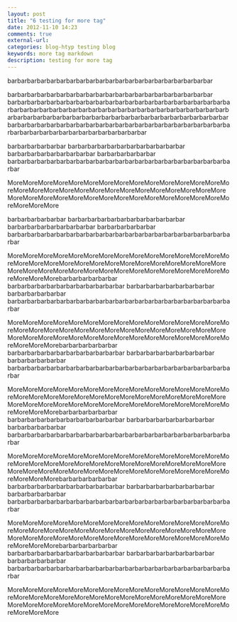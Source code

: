 ```yaml
---
layout: post
title: "6 testing for more tag"
date: 2012-11-10 14:23
comments: true
external-url: 
categories: blog-htyp testing blog
keywords: more tag markdown
description: testing for more tag
---
```


barbarbarbarbarbarbarbarbarbarbarbarbarbarbarbarbarbarbarbarbar

barbarbarbarbarbarbarbarbarbarbarbarbarbarbarbarbarbarbarbarbar
barbarbarbarbarbarbarbarbarbarbarbarbarbarbarbarbarbarbarbarbarbarbarbarbarbarbarbarbarbarbarbarbarbarbarbarbarbarbarbarbarbarbarbarbarbarbarbarbarbarbarbarbarbarbarbarbarbarbarbarbarbarbarbarbarbarbarbarbarbarbarbarbarbarbarbarbarbarbarbarbarbarbarbarbarbarbarbarbarbarbarbarbarbarbarbarbarbarbarbarbarbarbarbarbar


barbarbarbarbarbar barbarbarbarbarbarbarbarbarbarbarbar barbarbarbarbarbarbarbarbar barbarbarbarbarbar
barbarbarbarbarbarbarbarbarbarbarbarbarbarbarbarbarbarbarbarbarbarbarbar

MoreMoreMoreMoreMoreMoreMoreMoreMoreMoreMoreMoreMoreMoreMoreMoreMoreMoreMoreMoreMoreMoreMoreMoreMoreMoreMoreMoreMoreMoreMoreMoreMoreMoreMoreMoreMoreMoreMoreMoreMoreMoreMoreMoreMoreMoreMore

<!--more-->

barbarbarbarbarbar barbarbarbarbarbarbarbarbarbarbarbar barbarbarbarbarbarbarbarbar barbarbarbarbarbar
barbarbarbarbarbarbarbarbarbarbarbarbarbarbarbarbarbarbarbarbarbarbarbar

MoreMoreMoreMoreMoreMoreMoreMoreMoreMoreMoreMoreMoreMoreMoreMoreMoreMoreMoreMoreMoreMoreMoreMoreMoreMoreMoreMoreMoreMoreMoreMoreMoreMoreMoreMoreMoreMoreMoreMoreMoreMoreMoreMoreMoreMoreMorebarbarbarbarbarbar barbarbarbarbarbarbarbarbarbarbarbar barbarbarbarbarbarbarbarbar barbarbarbarbarbar
barbarbarbarbarbarbarbarbarbarbarbarbarbarbarbarbarbarbarbarbarbarbarbar

MoreMoreMoreMoreMoreMoreMoreMoreMoreMoreMoreMoreMoreMoreMoreMoreMoreMoreMoreMoreMoreMoreMoreMoreMoreMoreMoreMoreMoreMoreMoreMoreMoreMoreMoreMoreMoreMoreMoreMoreMoreMoreMoreMoreMoreMoreMorebarbarbarbarbarbar barbarbarbarbarbarbarbarbarbarbarbar barbarbarbarbarbarbarbarbar barbarbarbarbarbar
barbarbarbarbarbarbarbarbarbarbarbarbarbarbarbarbarbarbarbarbarbarbarbar

MoreMoreMoreMoreMoreMoreMoreMoreMoreMoreMoreMoreMoreMoreMoreMoreMoreMoreMoreMoreMoreMoreMoreMoreMoreMoreMoreMoreMoreMoreMoreMoreMoreMoreMoreMoreMoreMoreMoreMoreMoreMoreMoreMoreMoreMoreMorebarbarbarbarbarbar barbarbarbarbarbarbarbarbarbarbarbar barbarbarbarbarbarbarbarbar barbarbarbarbarbar
barbarbarbarbarbarbarbarbarbarbarbarbarbarbarbarbarbarbarbarbarbarbarbar

MoreMoreMoreMoreMoreMoreMoreMoreMoreMoreMoreMoreMoreMoreMoreMoreMoreMoreMoreMoreMoreMoreMoreMoreMoreMoreMoreMoreMoreMoreMoreMoreMoreMoreMoreMoreMoreMoreMoreMoreMoreMoreMoreMoreMoreMoreMorebarbarbarbarbarbar barbarbarbarbarbarbarbarbarbarbarbar barbarbarbarbarbarbarbarbar barbarbarbarbarbar
barbarbarbarbarbarbarbarbarbarbarbarbarbarbarbarbarbarbarbarbarbarbarbar

MoreMoreMoreMoreMoreMoreMoreMoreMoreMoreMoreMoreMoreMoreMoreMoreMoreMoreMoreMoreMoreMoreMoreMoreMoreMoreMoreMoreMoreMoreMoreMoreMoreMoreMoreMoreMoreMoreMoreMoreMoreMoreMoreMoreMoreMoreMorebarbarbarbarbarbar barbarbarbarbarbarbarbarbarbarbarbar barbarbarbarbarbarbarbarbar barbarbarbarbarbar
barbarbarbarbarbarbarbarbarbarbarbarbarbarbarbarbarbarbarbarbarbarbarbar

MoreMoreMoreMoreMoreMoreMoreMoreMoreMoreMoreMoreMoreMoreMoreMoreMoreMoreMoreMoreMoreMoreMoreMoreMoreMoreMoreMoreMoreMoreMoreMoreMoreMoreMoreMoreMoreMoreMoreMoreMoreMoreMoreMoreMoreMoreMore